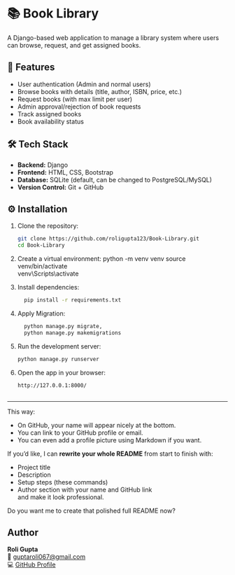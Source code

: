 # 📚 Book Library
A Django-based web application to manage a library system where users can browse, request, and get assigned books.


## 🚀 Features
- User authentication (Admin and normal users)
- Browse books with details (title, author, ISBN, price, etc.)
- Request books (with max limit per user)
- Admin approval/rejection of book requests
- Track assigned books
- Book availability status


## 🛠️ Tech Stack
- **Backend:** Django
- **Frontend:** HTML, CSS, Bootstrap
- **Database:** SQLite (default, can be changed to PostgreSQL/MySQL)
- **Version Control:** Git + GitHub


## ⚙️ Installation

1. Clone the repository:
   ```bash
   git clone https://github.com/roligupta123/Book-Library.git
   cd Book-Library

2.  Create a virtual environment:
  python -m venv venv
  source venv/bin/activate   
  venv\Scripts\activate

3. Install dependencies:
   ```bash
     pip install -r requirements.txt

5. Apply Migration:
   ```bash
     python manage.py migrate,
     python manage.py makemigrations

6. Run the development server:
   ```bash
   python manage.py runserver

8. Open the app in your browser:
   ```bash
   http://127.0.0.1:8000/



---

This way:
- On GitHub, your name will appear nicely at the bottom.
- You can link to your GitHub profile or email.
- You can even add a profile picture using Markdown if you want.

If you’d like, I can **rewrite your whole README** from start to finish with:
- Project title
- Description
- Setup steps (these commands)
- Author section with your name and GitHub link  
and make it look professional.  

Do you want me to create that polished full README now?


## Author  
**Roli Gupta**  
📧 guptaroli067@gmail.com  
💻 [GitHub Profile](https://github.com/roligupta123)
